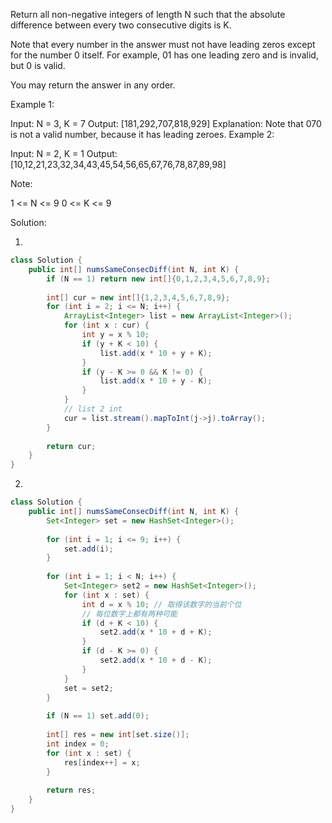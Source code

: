 Return all non-negative integers of length N such that the absolute difference between every two consecutive digits is K.

Note that every number in the answer must not have leading zeros except for the number 0 itself. For example, 01 has one leading zero and is invalid, but 0 is valid.

You may return the answer in any order.


Example 1:

Input: N = 3, K = 7
Output: [181,292,707,818,929]
Explanation: Note that 070 is not a valid number, because it has leading zeroes.
Example 2:

Input: N = 2, K = 1
Output: [10,12,21,23,32,34,43,45,54,56,65,67,76,78,87,89,98]
 

Note:

1 <= N <= 9
0 <= K <= 9

Solution:

1.

```java
class Solution {
    public int[] numsSameConsecDiff(int N, int K) {
        if (N == 1) return new int[]{0,1,2,3,4,5,6,7,8,9};
        
        int[] cur = new int[]{1,2,3,4,5,6,7,8,9};
        for (int i = 2; i <= N; i++) {
            ArrayList<Integer> list = new ArrayList<Integer>();
            for (int x : cur) {
                int y = x % 10;
                if (y + K < 10) {
                    list.add(x * 10 + y + K);
                }
                if (y - K >= 0 && K != 0) {
                    list.add(x * 10 + y - K);
                }
            }
            // list 2 int
            cur = list.stream().mapToInt(j->j).toArray();
        }
        
        return cur;
    }
}
```

2. 

```java
class Solution {
    public int[] numsSameConsecDiff(int N, int K) {
        Set<Integer> set = new HashSet<Integer>();
        
        for (int i = 1; i <= 9; i++) {
            set.add(i);
        }
        
        for (int i = 1; i < N; i++) {
            Set<Integer> set2 = new HashSet<Integer>();
            for (int x : set) {
                int d = x % 10; // 取得该数字的当前个位
                // 每位数字上都有两种可能
                if (d + K < 10) { 
                    set2.add(x * 10 + d + K);
                }
                if (d - K >= 0) {
                    set2.add(x * 10 + d - K);
                }
            }
            set = set2;
        }
        
        if (N == 1) set.add(0);
        
        int[] res = new int[set.size()];
        int index = 0;
        for (int x : set) {
            res[index++] = x;
        }
        
        return res;
    }
}
```